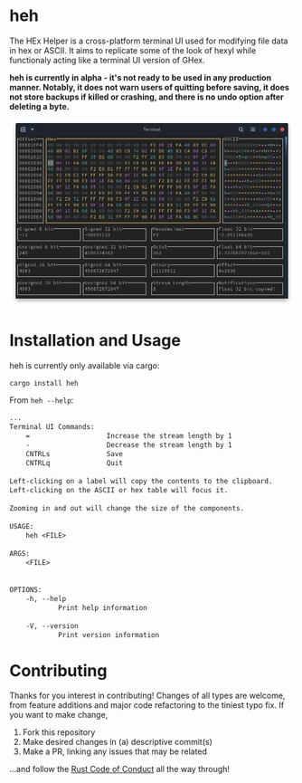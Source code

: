 # heh

The HEx Helper is a cross-platform terminal UI used for modifying file data in hex or ASCII. It aims to replicate some of the look of hexyl while functionaly acting like a terminal UI version of GHex.

__heh is currently in alpha - it's not ready to be used in any production manner. Notably, it does not warn users of quitting before saving, it does not store backups if killed or crashing, and there is no undo option after deleting a byte.__

![screenshot of heh](demo.png)

# Installation and Usage

heh is currently only available via cargo:

```
cargo install heh
```

From `heh --help`:
```
...
Terminal UI Commands:
    =                   Increase the stream length by 1
    -                   Decrease the stream length by 1
    CNTRLs              Save
    CNTRLq              Quit

Left-clicking on a label will copy the contents to the clipboard.
Left-clicking on the ASCII or hex table will focus it.

Zooming in and out will change the size of the components.

USAGE:
    heh <FILE>

ARGS:
    <FILE>
            

OPTIONS:
    -h, --help
            Print help information

    -V, --version
            Print version information

```
# Contributing

Thanks for you interest in contributing! Changes of all types are welcome, from feature additions and major code refactoring to the tiniest typo fix. If you want to make change,

1. Fork this repository
2. Make desired changes in (a) descriptive commit(s)
3. Make a PR, linking any issues that may be related

...and follow the [Rust Code of Conduct](https://www.rust-lang.org/policies/code-of-conduct) all the way through!